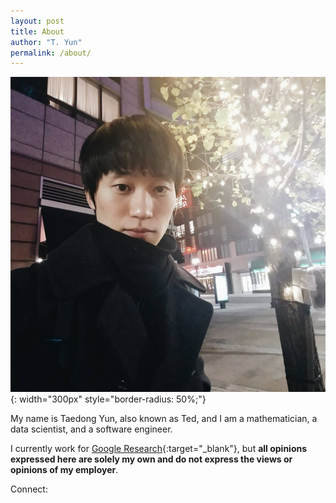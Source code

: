 ```yaml
---
layout: post
title: About
author: "T. Yun"
permalink: /about/
---
```


![Profile picture](/assets/images/me.jpg){: width="300px" style="border-radius: 50%;"}

My name is Taedong Yun, also known as Ted, and I am a mathematician, a data scientist, and a software engineer.

I currently work for [Google Research](https://research.google/people/taedong-yun/){:target="_blank"}, but **all opinions expressed here are solely my own and do not express the views or opinions of my employer**.

Connect: <a href="https://linkedin.com/in/tedyun/"><i class="fa-brands fa-linkedin"></i></a> <a href="https://github.com/tedyun"><i class="fa-brands fa-github"></i></a> <a href="https://twitter.com/tedyun"><i class="fa-brands fa-twitter"></i></a> <a href="https://sigmoid.social/@tedyun"><i class="fa-brands fa-mastodon"></i></a>
